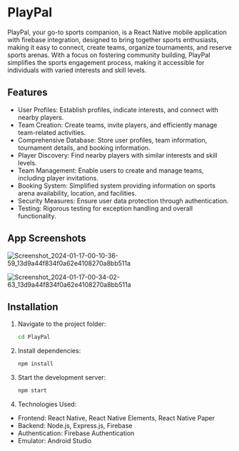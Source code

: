 # PlayPal

PlayPal, your go-to sports companion, is a React Native mobile application with firebase integration, designed to bring together sports enthusiasts, making it easy to connect, create teams, organize tournaments, and reserve sports arenas. With a focus on fostering community building, PlayPal simplifies the sports engagement process, making it accessible for individuals with varied interests and skill levels.

## Features

-   User Profiles: Establish profiles, indicate interests, and connect with nearby players.
-   Team Creation: Create teams, invite players, and efficiently manage team-related activities.
-   Comprehensive Database: Store user profiles, team information, tournament details, and booking information.
-   Player Discovery: Find nearby players with similar interests and skill levels.
-   Team Management: Enable users to create and manage teams, including player invitations.
-   Booking System: Simplified system providing information on sports arena availability, location, and facilities.
-   Security Measures: Ensure user data protection through authentication.
-   Testing: Rigorous testing for exception handling and overall functionality.

## App Screenshots

![Screenshot_2024-01-17-00-10-36-59_13d9a44f834f0a62e4108270a8bb511a](https://github.com/husnain46/PlayPal-Mob/assets/138667026/32925144-225a-407b-b81d-e37cb7e81c87)

![Screenshot_2024-01-17-00-34-02-63_13d9a44f834f0a62e4108270a8bb511a](https://github.com/husnain46/PlayPal-Mob/assets/138667026/2c4b9808-4a45-452e-8b89-ae93996ed975)



## Installation

1. Navigate to the project folder:

    ```bash
    cd PlayPal

    ```

2. Install dependencies:

    ```bash
    npm install

    ```

3. Start the development server:

    ```bash
    npm start

    ```

4. Technologies Used:

-   Frontend: React Native, React Native Elements, React Native Paper
-   Backend: Node.js, Express.js, Firebase
-   Authentication: Firebase Authentication
-   Emulator: Android Studio
